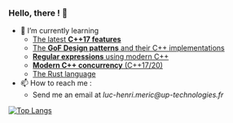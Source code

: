 ### Hello, there ! 👋

- 🌱 I’m currently learning
  - [The latest **C++17 features**](https://github.com/MericLuc/Cpp17-Features-tests)
  - [The **GoF Design patterns** and their C++ implementations](https://github.com/MericLuc/Design-patterns)
  - [**Regular expressions** using modern C++](https://github.com/MericLuc/Modern-cpp-regular-expressions)
  - [**Modern C++ concurrency** (C++17/20)](https://github.com/MericLuc/Modern-cpp-concurrency)
  - [The Rust language](https://github.com/MericLuc/Learning-Rust)
- 📫 How to reach me :
  - Send me an email at _luc-henri.meric@up-technologies.fr_

[![Top Langs](https://github-readme-stats.vercel.app/api/top-langs/?username=MericLuc&show_icons=true&layout=compact&theme=vue&hide=html)](https://github.com/anuraghazra/github-readme-stats)
